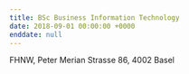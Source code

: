 ```yaml
---
title: BSc Business Information Technology
date: 2018-09-01 00:00:00 +0000
enddate: null
---
```


FHNW, Peter Merian Strasse 86, 4002 Basel
